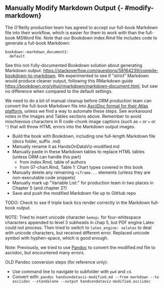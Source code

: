 ## Manually Modify Markdown Output {- #modify-markdown}
The O'Reilly production team has agreed to accept our full-book Markdown file into their workflow, which is easier for them to work with than the full-book MSWord file. Note that our Bookdown index.Rmd file includes code to generate a full-book Markdown:

```
bookdown::markdown_document2:
  default
```

See this not-fully-documented Bookdown solution about generating Markdown output: https://stackoverflow.com/questions/58164239/compile-bookdown-to-markdown. We experimented to see if "strict" Markdown would produce cleaner output, following this RMarkdown guide https://bookdown.org/yihui/rmarkdown/markdown-document.html, but saw no difference when compared to the default settings.

We need to do a bit of manual cleanup before ORM production team can convert the full-book Markdown file into [AsciiDoc format for their Atlas platform](https://docs.atlas.oreilly.com/writing_in_asciidoc.html), unless we find a way to automate these steps. See workaround notes in the Images and Tables sections above. Remember to avoid mischievous characters in R code-chunk image captions (such as `<` or `>` or `"`) that will throw HTML errors into the Markdown output images.

- Build the book with Bookdown, including one full-length Markdown file (docs folder, suffix .md)
- Manually rename it as HandsOnDataViz-modified.md
- Manually paste in these Markdown tables to replace HTML tables (unless ORM can handle this part)
  - from index.Rmd, table of authors
  - from 07-chart.Rmd, Table 1: Chart types covered in this book
- Manually delete any remaining `<iframe...` elements (unless they are non-executable code snippets)
- Manually mark up "Variable List:" for production team in two places in Chapter 5 (and chapter 2?)
- Save and push the modified Markdown file up to GitHub repo

TODO: Check to see if triple back tics render correctly in the Markdown full-book output.

NOTE: Tried to insert unicode character `&emsp;` for four-whitespace characters appended to level 3 subheads in chap 5, but PDF engine Latex could not process. Then tried to switch to `latex_engine: xelatex` to deal with unicode characters, but received different error. Replaced unicode symbol with hyphen-space, which is good enough.

Note: Previously, we tried to use [Pandoc](http://pandoc.org) to convert the modified.md file to asciidoc, but encountered many errors.

OLD Pandoc conversion steps (for reference only):

- Use command line to navigate to subfolder with `pwd` and `cd`.
- Convert with: `pandoc handsondataviz-modified.md --from markdown --to asciidoc --standalone --output handsondataviz-modified.asciidoc`
